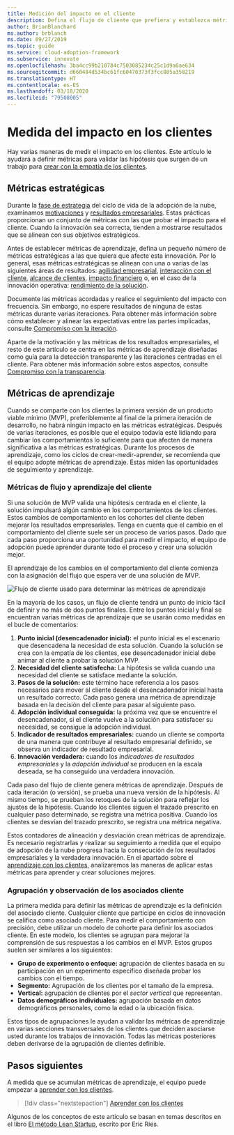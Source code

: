 ```yaml
---
title: Medición del impacto en el cliente
description: Defina el flujo de cliente que prefiera y establezca métricas de aprendizaje para medir el comportamiento del cliente y el proceso de adopción.
author: BrianBlanchard
ms.author: brblanch
ms.date: 09/27/2019
ms.topic: guide
ms.service: cloud-adoption-framework
ms.subservice: innovate
ms.openlocfilehash: 3ba4cc99b210784c7503085234c25c1d9a0ae634
ms.sourcegitcommit: d660484d534bc61fc60470373f3fcc885a358219
ms.translationtype: HT
ms.contentlocale: es-ES
ms.lasthandoff: 03/18/2020
ms.locfileid: "79508005"
---
```

# <a name="measure-for-customer-impact"></a>Medida del impacto en los clientes

Hay varias maneras de medir el impacto en los clientes. Este artículo le ayudará a definir métricas para validar las hipótesis que surgen de un trabajo para [crear con la empatía de los clientes](./build.md).

## <a name="strategic-metrics"></a>Métricas estratégicas

Durante la [fase de estrategia](../../strategy/index.md) del ciclo de vida de la adopción de la nube, examinamos [motivaciones](../../strategy/motivations.md) y [resultados empresariales](../../strategy/business-outcomes/index.md). Estas prácticas proporcionan un conjunto de métricas con las que probar el impacto para el cliente. Cuando la innovación sea correcta, tienden a mostrarse resultados que se alinean con sus objetivos estratégicos.

Antes de establecer métricas de aprendizaje, defina un pequeño número de métricas estratégicas a las que quiera que afecte esta innovación. Por lo general, esas métricas estratégicas se alinean con una o varias de las siguientes áreas de resultados: [agilidad empresarial](../../strategy/business-outcomes/agility-outcomes.md), [interacción con el cliente](../../strategy/business-outcomes/engagement-outcomes.md), [alcance de clientes](../../strategy/business-outcomes/reach-outcomes.md), [impacto financiero](../../strategy/business-outcomes/fiscal-outcomes.md) o, en el caso de la innovación operativa: [rendimiento de la solución](../../strategy/business-outcomes/fiscal-outcomes.md).

Documente las métricas acordadas y realice el seguimiento del impacto con frecuencia. Sin embargo, no espere resultados de ninguna de estas métricas durante varias iteraciones. Para obtener más información sobre cómo establecer y alinear las expectativas entre las partes implicadas, consulte [Compromiso con la iteración](./index.md#commitment-to-iteration).

Aparte de la motivación y las métricas de los resultados empresariales, el resto de este artículo se centra en las métricas de aprendizaje diseñadas como guía para la detección transparente y las iteraciones centradas en el cliente. Para obtener más información sobre estos aspectos, consulte [Compromiso con la transparencia](./index.md#commitment-to-transparency).

## <a name="learning-metrics"></a>Métricas de aprendizaje

Cuando se comparte con los clientes la primera versión de un producto viable mínimo (MVP), preferiblemente al final de la primera iteración de desarrollo, no habrá ningún impacto en las métricas estratégicas. Después de varias iteraciones, es posible que el equipo todavía esté lidiando para cambiar los comportamientos lo suficiente para que afecten de manera significativa a las métricas estratégicas. Durante los procesos de aprendizaje, como los ciclos de crear-medir-aprender, se recomienda que el equipo adopte métricas de aprendizaje. Estas miden las oportunidades de seguimiento y aprendizaje.

### <a name="customer-flow-and-learning-metrics"></a>Métricas de flujo y aprendizaje del cliente

Si una solución de MVP valida una hipótesis centrada en el cliente, la solución impulsará algún cambio en los comportamientos de los clientes. Estos cambios de comportamiento en los cohortes del cliente deben mejorar los resultados empresariales. Tenga en cuenta que el cambio en el comportamiento del cliente suele ser un proceso de varios pasos. Dado que cada paso proporciona una oportunidad para medir el impacto, el equipo de adopción puede aprender durante todo el proceso y crear una solución mejor.

El aprendizaje de los cambios en el comportamiento del cliente comienza con la asignación del flujo que espera ver de una solución de MVP.

![Flujo de cliente usado para determinar las métricas de aprendizaje](../../_images/innovate/customer-flow-learning-metrics.png)

En la mayoría de los casos, un flujo de cliente tendrá un punto de inicio fácil de definir y no más de dos puntos finales. Entre los puntos inicial y final se encuentran varias métricas de aprendizaje que se usarán como medidas en el bucle de comentarios:

1. **Punto inicial (desencadenador inicial):** el punto inicial es el escenario que desencadena la necesidad de esta solución. Cuando la solución se crea con la empatía de los clientes, ese desencadenador inicial debe animar al cliente a probar la solución MVP.
2. **Necesidad del cliente satisfecha:** La hipótesis se valida cuando una necesidad del cliente se satisface mediante la solución.
3. **Pasos de la solución:** este término hace referencia a los pasos necesarios para mover al cliente desde el desencadenador inicial hasta un resultado correcto. Cada paso genera una métrica de aprendizaje basada en la decisión del cliente para pasar al siguiente paso.
4. **Adopción individual conseguida:** la próxima vez que se encuentre el desencadenador, si el cliente vuelve a la solución para satisfacer su necesidad, se consigue la adopción individual.
5. **Indicador de resultados empresariales:** cuando un cliente se comporta de una manera que contribuye al resultado empresarial definido, se observa un indicador de resultado empresarial.
6. **Innovación verdadera:** cuando los *indicadores de resultados empresariales* y la *adopción individual* se producen en la escala deseada, se ha conseguido una verdadera innovación.

Cada paso del flujo de cliente genera métricas de aprendizaje. Después de cada iteración (o versión), se prueba una nueva versión de la hipótesis. Al mismo tiempo, se prueban los retoques de la solución para reflejar los ajustes de la hipótesis. Cuando los clientes siguen el trazado prescrito en cualquier paso determinado, se registra una métrica positiva. Cuando los clientes se desvían del trazado prescrito, se registra una métrica negativa.

Estos contadores de alineación y desviación crean métricas de aprendizaje. Es necesario registrarlas y realizar su seguimiento a medida que el equipo de adopción de la nube progresa hacia la consecución de los resultados empresariales y la verdadera innovación. En el apartado sobre el [aprendizaje con los clientes](./learn.md), analizaremos las maneras de aplicar estas métricas para aprender y crear soluciones mejores.

### <a name="grouping-and-observing-customer-partners"></a>Agrupación y observación de los asociados cliente

La primera medida para definir las métricas de aprendizaje es la definición del asociado cliente. Cualquier cliente que participe en ciclos de innovación se califica como asociado cliente. Para medir el comportamiento con precisión, debe utilizar un modelo de cohorte para definir los asociados cliente. En este modelo, los clientes se agrupan para mejorar la comprensión de sus respuestas a los cambios en el MVP. Estos grupos suelen ser similares a los siguientes:

- **Grupo de experimento o enfoque:** agrupación de clientes basada en su participación en un experimento específico diseñada probar los cambios con el tiempo.
- **Segmento:** Agrupación de los clientes por el tamaño de la empresa.
- **Vertical:** agrupación de clientes por el *sector vertical* que representan.
- **Datos demográficos individuales:** agrupación basada en datos demográficos personales, como la edad o la ubicación física.

Estos tipos de agrupaciones le ayudan a validar las métricas de aprendizaje en varias secciones transversales de los clientes que deciden asociarse usted durante los trabajos de innovación. Todas las métricas posteriores deben derivarse de la agrupación de clientes definible.

## <a name="next-steps"></a>Pasos siguientes

A medida que se acumulan métricas de aprendizaje, el equipo puede empezar a [aprender con los clientes](./learn.md).

> [!div class="nextstepaction"]
> [Aprender con los clientes](./learn.md)

Algunos de los conceptos de este artículo se basan en temas descritos en el libro [El método Lean Startup](http://theleanstartup.com/book), escrito por Eric Ries.
